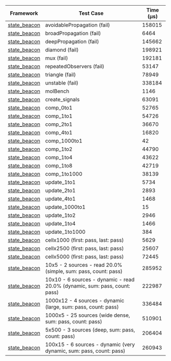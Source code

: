| Framework | Test Case | Time (μs) |
| --- | --- | --- |
| [state_beacon](https://github.com/jinyus/dart_beacon) | avoidablePropagation (fail) | 158015 |
| [state_beacon](https://github.com/jinyus/dart_beacon) | broadPropagation (fail) | 6464 |
| [state_beacon](https://github.com/jinyus/dart_beacon) | deepPropagation (fail) | 145662 |
| [state_beacon](https://github.com/jinyus/dart_beacon) | diamond (fail) | 198921 |
| [state_beacon](https://github.com/jinyus/dart_beacon) | mux (fail) | 192181 |
| [state_beacon](https://github.com/jinyus/dart_beacon) | repeatedObservers (fail) | 53147 |
| [state_beacon](https://github.com/jinyus/dart_beacon) | triangle (fail) | 78949 |
| [state_beacon](https://github.com/jinyus/dart_beacon) | unstable (fail) | 338184 |
| [state_beacon](https://github.com/jinyus/dart_beacon) | molBench | 1146 |
| [state_beacon](https://github.com/jinyus/dart_beacon) | create_signals | 63091 |
| [state_beacon](https://github.com/jinyus/dart_beacon) | comp_0to1 | 52765 |
| [state_beacon](https://github.com/jinyus/dart_beacon) | comp_1to1 | 54726 |
| [state_beacon](https://github.com/jinyus/dart_beacon) | comp_2to1 | 36670 |
| [state_beacon](https://github.com/jinyus/dart_beacon) | comp_4to1 | 16820 |
| [state_beacon](https://github.com/jinyus/dart_beacon) | comp_1000to1 | 42 |
| [state_beacon](https://github.com/jinyus/dart_beacon) | comp_1to2 | 44790 |
| [state_beacon](https://github.com/jinyus/dart_beacon) | comp_1to4 | 43622 |
| [state_beacon](https://github.com/jinyus/dart_beacon) | comp_1to8 | 42719 |
| [state_beacon](https://github.com/jinyus/dart_beacon) | comp_1to1000 | 38139 |
| [state_beacon](https://github.com/jinyus/dart_beacon) | update_1to1 | 5734 |
| [state_beacon](https://github.com/jinyus/dart_beacon) | update_2to1 | 2893 |
| [state_beacon](https://github.com/jinyus/dart_beacon) | update_4to1 | 1468 |
| [state_beacon](https://github.com/jinyus/dart_beacon) | update_1000to1 | 15 |
| [state_beacon](https://github.com/jinyus/dart_beacon) | update_1to2 | 2946 |
| [state_beacon](https://github.com/jinyus/dart_beacon) | update_1to4 | 1466 |
| [state_beacon](https://github.com/jinyus/dart_beacon) | update_1to1000 | 384 |
| [state_beacon](https://github.com/jinyus/dart_beacon) | cellx1000 (first: pass, last: pass) | 5629 |
| [state_beacon](https://github.com/jinyus/dart_beacon) | cellx2500 (first: pass, last: pass) | 25607 |
| [state_beacon](https://github.com/jinyus/dart_beacon) | cellx5000 (first: pass, last: pass) | 72445 |
| [state_beacon](https://github.com/jinyus/dart_beacon) | 10x5 - 2 sources - read 20.0% (simple, sum: pass, count: pass) | 285952 |
| [state_beacon](https://github.com/jinyus/dart_beacon) | 10x10 - 6 sources - dynamic - read 20.0% (dynamic, sum: pass, count: pass) | 222987 |
| [state_beacon](https://github.com/jinyus/dart_beacon) | 1000x12 - 4 sources - dynamic (large, sum: pass, count: pass) | 336484 |
| [state_beacon](https://github.com/jinyus/dart_beacon) | 1000x5 - 25 sources (wide dense, sum: pass, count: pass) | 510901 |
| [state_beacon](https://github.com/jinyus/dart_beacon) | 5x500 - 3 sources (deep, sum: pass, count: pass) | 206404 |
| [state_beacon](https://github.com/jinyus/dart_beacon) | 100x15 - 6 sources - dynamic (very dynamic, sum: pass, count: pass) | 260943 |

